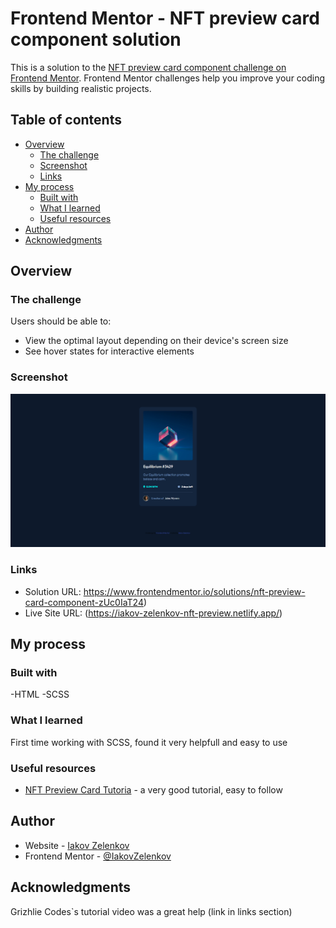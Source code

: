 # Frontend Mentor - NFT preview card component solution

This is a solution to the [NFT preview card component challenge on Frontend Mentor](https://www.frontendmentor.io/challenges/nft-preview-card-component-SbdUL_w0U). Frontend Mentor challenges help you improve your coding skills by building realistic projects. 

## Table of contents

- [Overview](#overview)
  - [The challenge](#the-challenge)
  - [Screenshot](#screenshot)
  - [Links](#links)
- [My process](#my-process)
  - [Built with](#built-with)
  - [What I learned](#what-i-learned)
  - [Useful resources](#useful-resources)
- [Author](#author)
- [Acknowledgments](#acknowledgments)


## Overview

### The challenge

Users should be able to:

- View the optimal layout depending on their device's screen size
- See hover states for interactive elements

### Screenshot

![](./screenshots/chrome_WQQ8K9TrFq.png)

### Links

- Solution URL: https://www.frontendmentor.io/solutions/nft-preview-card-component-zUc0IaT24)
- Live Site URL: (https://iakov-zelenkov-nft-preview.netlify.app/)

## My process

### Built with

-HTML
-SCSS


### What I learned

First time working with SCSS, found it very helpfull and easy to use

### Useful resources

- [NFT Preview Card Tutoria](https://www.youtube.com/watch?v=DpGEOcgcHeA&t=904s) - a very good tutorial, easy to follow


## Author

- Website - [Iakov Zelenkov](https://github.com/IakovZelenkov)
- Frontend Mentor - [@IakovZelenkov](https://www.frontendmentor.io/profile/IakovZelenkov)

## Acknowledgments

Grizhlie Codes`s tutorial video was a great help (link in links section)
